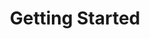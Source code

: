 ---
image: /images/NodeAndRel.png
title: Getting Started 
position: 1.04
description: 
content_markdown: >-
  You retrieve data from the Technopedia database by using the `/tql` endpoint.<br>
  Get set up with an API key, learn about the requirements to access data, and try some sample HTTP GET requests.
  
  
  Your Technopedia subscription determines your level of access to Technopedia data outside of the core Technopedia data.
    {: .warning}
  
  #### Get an API key<br>
     
  Before you can get data from data from the Technopedia database, you must get an API key from Flexera Technopedia support.
  The API key authorizes you to access the data that you are permitted to access with your subscription.

    
    
  #### Making HTTP Requests to Technopedia<br>

  You can use cURL or a third-party API client to get data from the Technopedia database.<br>
  <br>
  The base URL for all API queries is <br>
  `https://v6-1.technopedia.com/`
  <br>
  
    Typically, cURL is preinstalled on Mac and Linux computers, and Windows users must install cURL. <br>
    {: .warning}

  For example, the following example is a cURL query: <br>
  `curl -G -H "Authorization: Bearer <API_KEY>" https://v6-1.technopedia.com/tql" --data-urlencode "q=MATCH (s:SOFTWARE_PRODUCT) RETURN s.product"`<br>
  
   
  You can also use a third-party API client, such as Postman to make API requests as shown in the following image.<br>
  <br>
  ![API Image](/images/bearer_token.png){: .img-responsive}<br>
    
 

  #### Parameters<br>

  For the TQL endpoint, you provide a TQL MATCH statement, which is a query that queries at least one node in Technopedia. Attributes and relationships are optional parameters in the query. <br>
  Here's an example of the syntax with a query example:<br>
  <br>
  `https://v6-1.technopedia.com/tql?q=<MATCH statement>`<br>

  `https://v6-1.technopedia.com/tql?q=MATCH (a:HARDWARE_MODEL) RETURN a.model` <br>

  
  #### Authentication<br>
  
  ###### The Technopedia Version 6.1 API uses OAuth for authentication. <br> 
  To authenticate in a new session, you pass the API key in the request header. The API key is provided by Flexera Technopedia support. <br>
  <br>
  In the following examples, an API key example is used with cURL and in the Postman API client. <br>
  <br>
  The key `Bearer b93477a9-054b-4878-a16f-d7f5d1f27a7a` is used in both of the following examples.
  <br>
  The following example shows the API key in a cURL request:<br>
  <br>
  `curl -G -H "Authorization: Bearer b93477a9-054b-4878-a16f-d7f5d1f27a7a" "https://v6.technopedia.com/tql" --data-urlencode "q=MATCH (s:SOFTWARE_PRODUCT) RETURN s.product"`<br>
  
   {: .success}

  Use the `--data-urlencode` option in the cURL command to encode spaces.<br>
  
  
  The following example shows where you add the API key to the header of a GET request in the Postman API client:<br>
  <br>
  ![API Image](/images/bearer_token.png){: .img-responsive}<br>


  #### 
  GET request by using the Technopedia query language (TQL)

  ######
  The main method for acessing information in Technopedia is by using the API with the Technopedia query language (TQL) to query nodes, relationships, and attributes in the Technopedia database.<br>
  <br>
  GET `https://v6-1.technopedia.com/tql?q=<TQL_query>`<br>
  <br>
  
  #### Try out some of the following queries by making a HTTP GET request:

  <br>
   * Return twenty software products. <br>
  <br>
    `https://v6-1.technopedia.com/tql?q=MATCH (s:SOFTWARE_PRODUCT) RETURN s LIMIT 20` <br>
  <br>
   * Return fifteen hardware models. <br>
  <br>
  `https://v6-1.technopedia.com/tql?q=MATCH (e:HARDWARE_MODEL) RETURN e LIMIT 15` <br>
  <br>
   *  Return 10 manufacturers. <br>
  <br>
     `https://v6-1.technopedia.com/tql?q=MATCH (u:MANUFACTURER) RETURN u LIMIT 10` <br>
   <br>
   *  Return 10 software products that contain Microsoft in their name. <br>
  <br>
  `https://v6-1.technopedia.com/tql?q=MATCH (s:SOFTWARE_PRODUCT) WHERE s.product  CONTAINS "Microsoft" RETURN s.product LIMIT 10` <br>
  <br>
   *  Return up to three software editions named Enterprise Developer with their Technopedia IDs. <br>
  <br>
  `https://v6-1.technopedia.com/tql?q=MATCH (s:SOFTWARE_EDITION) WHERE s.edition = "Enterprise Developer" RETURN s.edition, s.technopedia_id LIMIT 3` <br>
  

  
  Tip: You can view Technopedia IDs by querying a node, for example, `MATCH (alias:NODE) RETURN alias`

  {: .warning}

  <br>
  Learn to write TQL queries by using the [Technopedia query language](../#documentationtql104)




left_code_blocks:
  - code_block: |-
      curl -G -H "Authorization: Bearer <API_KEY>" https://v6-1.technopedia.com/tql" --data-urlencode "q=MATCH (s:SOFTWARE_PRODUCT) RETURN s.product"

      curl -G -H "Authorization: Bearer b93477a9-054b-4878-a16f-d7fdd1f27a7a" "https://v6-1.technopedia.com/tql" --data-urlencode "q=MATCH (s:SOFTWARE_PRODUCT) RETURN s.product"
        
    title: cURL authentication examples
    language: text
    
right_code_blocks:
  - code_block: |2-
      curl -G -H "Authorization: Bearer <API_KEY>" https://v6-1.technopedia.com/<endpoint>

      Example:
      curl -G -H "Authorization: Bearer b93477a9-054b-4878-a16f-d7f5d17a7a" "https://v6-1.technopedia.com/<endpoint>
        
    title: Authentication
    language: text
---
